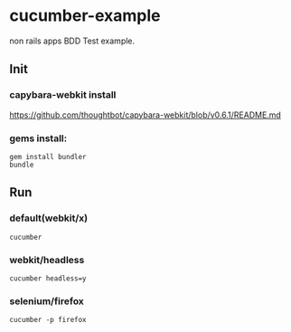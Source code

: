 cucumber-example
================
non rails apps BDD Test example.

Init
---------------
### capybara-webkit install
https://github.com/thoughtbot/capybara-webkit/blob/v0.6.1/README.md

### gems install:
    gem install bundler
    bundle

Run
--------------
### default(webkit/x)
    cucumber

### webkit/headless
    cucumber headless=y

### selenium/firefox
    cucumber -p firefox
